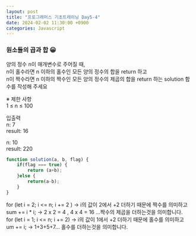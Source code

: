 ```yaml
---
layout: post
title: "프로그래머스 기초트레이닝 Day5-4"
date: 2024-02-02 11:30:00 +0900
categories: Javascript
---
```

### 원소들의 곱과 합 😀

양의 정수 n이 매개변수로 주어질 때, <br>
n이 홀수라면 n 이하의 홀수인 모든 양의 정수의 합을 return 하고 <br>
n이 짝수라면 n 이하의 짝수인 모든 양의 정수의 제곱의 합을 return 하는 solution 함수를 작성해 주세요<br>

※ 제한 사항<br>
1 ≤ n ≤ 100<br>

입출력 <br>
n: 7<br>
result: 16<br>

n: 10<br>
result: 220<br>

```javascript
function solution(a, b, flag) {
    if(flag === true) {
        return (a+b);
    }else {
        return(a-b);
    }
}
```
for (let i = 2; i <= n; i += 2 ) -> i의 값이 2에서  +2 더하기 때문에 짝수를 의미하고<br>
sum += i * i; -> 2 x 2 = 4 , 4 x 4 = 16 ...짝수의 제곱을 더하는것을 의미합니다.<br>
for (let i = 1; i <= n; i += 2) -> i의 값이 1에서 +2 더하기 때문에 홀수를 의미하고<br>
um += i; -> 1+3+5+7... 홀수를 더하는것을 의미합니다.
